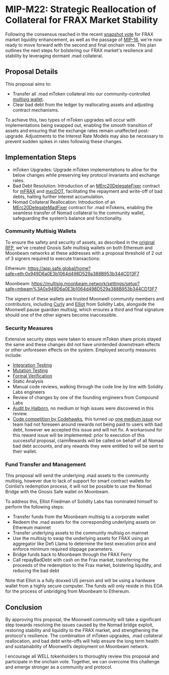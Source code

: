 # MIP-M22: Strategic Reallocation of Collateral for FRAX Market Stability

Following the consensus reached in the recent [snapshot vote](https://snapshot.org/#/moonwell-governance.eth/proposal/0xe30b2ec324ad04397eb864dd464d3f57f44c63ccf684c9a126f9dd34908fd5c7) for FRAX market liquidity enhancement, as well as the passage of [MIP-16](https://moonwell.fi/governance/proposal/moonbeam?id=70), we're now ready to move forward with the second and final onchain vote. This plan outlines the next steps for bolstering our FRAX market's resilience and stability by leveraging dormant .mad collateral.

## Proposal Details

This proposal aims to:

- Transfer all .mad mToken collateral into our community-controlled [multisig wallet](https://multisig.moonbeam.network/settings/setup?safe=mbeam%3A0x949D6a0E3b1064d498D529a388B953b344CD13F7).
- Clear bad debt from the ledger by reallocating assets and adjusting contract mechanisms.

To achieve this, two types of mToken upgrades will occur with implementations being swapped out, enabling the smooth transition of assets and ensuring that the exchange rates remain unaffected post-upgrade. Adjustments to the Interest Rate Models may also be necessary to prevent sudden spikes in rates following these changes.

## Implementation Steps

- mToken Upgrades: Upgrade mToken implementations to allow for the below changes while preserving key protocol invariants and exchange rates.
- Bad Debt Resolution: Introduction of an [MErc20DelegateFixer](https://moonbeam.moonscan.io/address/0x47dffebef33719315bd5a91db6bfb81691347914#code) contract for [mFRAX](https://moonscan.io/address/0x1C55649f73CDA2f72CEf3DD6C5CA3d49EFcF484C) and [mxcDOT](https://moonscan.io/address/0xd22da948c0ab3a27f5570b604f3adef5f68211c3), facilitating the repayment and write-off of bad debts, halting further interest accumulation.
- Nomad Collateral Reallocation: Introduction of an [MErc20DelegateMadFixer](https://moonbeam.moonscan.io/address/0xf19b9e20c24c8304b89373dec84b7c017e98b4fc#code) contract for .mad mTokens, enabling the seamless transfer of Nomad collateral to the community wallet, safeguarding the system’s balance and functionality.

### Community Multisig Wallets
To ensure the safety and security of assets, as described in the [original RFP](https://forum.moonwell.fi/t/request-for-proposal-rfp-redemption-and-reallocation-of-nomad-collateral-and-protocol-reserves-for-frax-market-enhancement/746/3), we've created Gnosis Safe multisig wallets on both Ethereum and Moonbeam networks at these addresses with a proposal threshold of 2 out of 3 signers required to execute transactions:

Ethereum: https://app.safe.global/home?safe=eth:0x949D6a0E3b1064d498D529a388B953b344CD13F7

Moonbeam: https://multisig.moonbeam.network/settings/setup?safe=mbeam%3A0x949D6a0E3b1064d498D529a388B953b344CD13F7

The signers of these wallets are trusted Moonwell community members and contributors, including [Curly](https://forum.moonwell.fi/u/curly/summary) and [Elliot](https://forum.moonwell.fi/u/elliot/summary) from Solidity Labs, alongside the Moonwell pause guardian multisig, which ensures a third and final signature should one of the other signers become inaccessible.

### Security Measures
Extensive security steps were taken to ensure mToken share prices stayed the same and these changes did not have unintended downstream effects or other unforeseen effects on the system. Employed security measures include:


- [Integration Testing](https://github.com/moonwell-fi/mtoken-fixes/blob/main/test/integration/proposals/mips/mip-m17/mip-m17.t.sol)
- [Mutation Testing](https://github.com/moonwell-fi/mtoken-fixes/blob/main/MutationTestOutput/Result.md)
- [Formal Verification](https://github.com/moonwell-fi/mtoken-fixes/blob/main/certora/specs/SharePrice.spec)
- Static Analysis
- Manual code reviews, walking through the code line by line with Solidity Labs engineers
- Review of changes by one of the founding engineers from Compound Labs
- [Audit by Halborn](https://github.com/moonwell-fi/moonwell-contracts-v2/blob/main/audits/Moonwell_MToken_Fixes_Audit.pdf), no medium or high issues were discovered in this review.
- [Code competition by Codehawks](https://www.codehawks.com/submissions/clt7ewpli0001w7f6ol2yojki?page=1&filterValidated=%7B%22value%22%3A%22all%22%2C%22label%22%3A%22All%22%7D&filterDone=%7B%22value%22%3A%22all%22%2C%22label%22%3A%22-%22%7D&filterSelectedForReport=%7B%22value%22%3A%22all%22%2C%22label%22%3A%22-%22%7D&filterSeverity=%5B%7B%22value%22%3A%22high%22%2C%22label%22%3A%22High%22%2C%22disabled%22%3Afalse%7D%2C%7B%22value%22%3A%22medium%22%2C%22label%22%3A%22Medium%22%2C%22disabled%22%3Afalse%7D%2C%7B%22value%22%3A%22low%22%2C%22label%22%3A%22Low%22%2C%22disabled%22%3Afalse%7D%2C%7B%22value%22%3A%22unknown%22%2C%22label%22%3A%22Unknown%22%2C%22disabled%22%3Afalse%7D%5D&filterTags=%255B%255D&filterCommunityJudgingDecision=%5B0%2C100%5D&filterCommunityJudgingMinVotes=0), this turned up [one medium issue](https://www.codehawks.com/submissions/clt7ewpli0001w7f6ol2yojki/100) our team had not foreseen around rewards not being paid to users with bad debt, however we accepted this issue and will not fix.
A workaround for this reward issue will be implemented: prior to execution of this successful proposal, claimRewards will be called on behalf of all Nomad bad debt accounts, and any rewards they were entitled to will be sent to their wallet.

### Fund Transfer and Management
This proposal will send the underlying .mad assets to the community multisig, however due to lack of support for smart contract wallets for Coinlist’s redemption process, it will not be possible to use the Nomad Bridge with the Gnosis Safe wallet on Moonbeam. 

To address this, Elliot Friedman of Solidity Labs has nominated himself to perform the following steps: 


- Transfer funds from the Moonbeam multisig to a corporate wallet
- Redeem the .mad assets for the corresponding underlying assets on Ethereum mainnet
- Transfer underlying assets to the community multisig on mainnet
- Use the multisig to swap the underlying assets for FRAX using an aggregator like Defi Llama to determine the best execution price and enforce minimum required slippage parameters.
- Bridge funds back to Moonbeam through the FRAX Ferry
- Call repayBadDebt with cash on the Frax market, transferring the proceeds of the redemption to the Frax market, bolstering liquidity, and reducing the bad debt

Note that Elliot is a fully doxxed US person and will be using a hardware wallet from a highly secure computer. The funds will only reside in this EOA for the process of unbridging from Moonbeam to Ethereum.

## Conclusion

By approving this proposal, the Moonwell community will take a significant step towards resolving the issues caused by the Nomad bridge exploit, restoring stability and liquidity to the FRAX market, and strengthening the protocol's resilience. The combination of mToken upgrades, .mad collateral reallocation, and bad debt write-offs will help ensure the long term health and sustainability of Moonwell’s deployment on Moonbeam network.

I encourage all WELL tokenholders to thoroughly review this proposal and participate in the onchain vote. Together, we can overcome this challenge and emerge stronger as a community and protocol.

